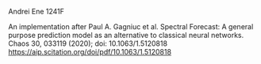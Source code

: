 Andrei Ene 1241F

An implementation after Paul A. Gagniuc et al. Spectral Forecast: A general purpose prediction model as an alternative to classical neural networks.  Chaos 30, 033119 (2020); doi: 10.1063/1.5120818 
https://aip.scitation.org/doi/pdf/10.1063/1.5120818

